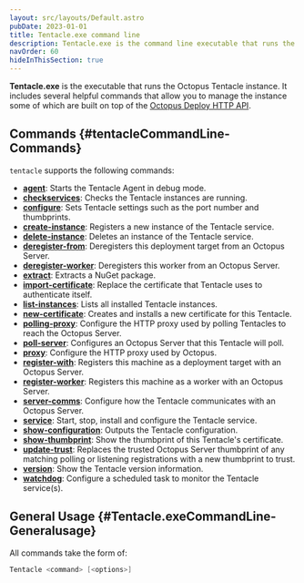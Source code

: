 ```yaml
---
layout: src/layouts/Default.astro
pubDate: 2023-01-01
title: Tentacle.exe command line
description: Tentacle.exe is the command line executable that runs the Octopus Tentacle instance.
navOrder: 60
hideInThisSection: true
---
```


**Tentacle.exe** is the executable that runs the Octopus Tentacle instance. It includes several helpful commands that allow you to manage the instance some of which are built on top of the [Octopus Deploy HTTP API](/docs/octopus-rest-api/).

## Commands {#tentacleCommandLine-Commands}

`tentacle` supports the following commands:

- **[agent](/docs/octopus-rest-api/tentacle.exe-command-line/agent.md)**:  Starts the Tentacle Agent in debug mode.
- **[checkservices](/docs/octopus-rest-api/tentacle.exe-command-line/checkservices.md)**:  Checks the Tentacle instances are running.
- **[configure](/docs/octopus-rest-api/tentacle.exe-command-line/configure.md)**:  Sets Tentacle settings such as the port number and thumbprints.
- **[create-instance](/docs/octopus-rest-api/tentacle.exe-command-line/create-instance.md)**:  Registers a new instance of the Tentacle service.
- **[delete-instance](/docs/octopus-rest-api/tentacle.exe-command-line/delete-instance.md)**:  Deletes an instance of the Tentacle service.
- **[deregister-from](/docs/octopus-rest-api/tentacle.exe-command-line/deregister-from.md)**:  Deregisters this deployment target from an Octopus Server.
- **[deregister-worker](/docs/octopus-rest-api/tentacle.exe-command-line/deregister-worker.md)**:  Deregisters this worker from an Octopus Server.
- **[extract](/docs/octopus-rest-api/tentacle.exe-command-line/extract.md)**:  Extracts a NuGet package.
- **[import-certificate](/docs/octopus-rest-api/tentacle.exe-command-line/import-certificate.md)**:  Replace the certificate that Tentacle uses to authenticate itself.
- **[list-instances](/docs/octopus-rest-api/tentacle.exe-command-line/list-instances.md)**:  Lists all installed Tentacle instances.
- **[new-certificate](/docs/octopus-rest-api/tentacle.exe-command-line/new-certificate.md)**:  Creates and installs a new certificate for this Tentacle.
- **[polling-proxy](/docs/octopus-rest-api/tentacle.exe-command-line/polling-proxy.md)**:  Configure the HTTP proxy used by polling Tentacles to reach the Octopus Server.
- **[poll-server](/docs/octopus-rest-api/tentacle.exe-command-line/poll-server.md)**:  Configures an Octopus Server that this Tentacle will poll.
- **[proxy](/docs/octopus-rest-api/tentacle.exe-command-line/proxy.md)**:  Configure the HTTP proxy used by Octopus.
- **[register-with](/docs/octopus-rest-api/tentacle.exe-command-line/register-with.md)**:  Registers this machine as a deployment target with an Octopus Server.
- **[register-worker](/docs/octopus-rest-api/tentacle.exe-command-line/register-worker.md)**:  Registers this machine as a worker with an Octopus Server.
- **[server-comms](/docs/octopus-rest-api/tentacle.exe-command-line/server-comms.md)**:  Configure how the Tentacle communicates with an Octopus Server.
- **[service](/docs/octopus-rest-api/tentacle.exe-command-line/service.md)**:  Start, stop, install and configure the Tentacle service.
- **[show-configuration](/docs/octopus-rest-api/tentacle.exe-command-line/show-configuration.md)**:  Outputs the Tentacle configuration.
- **[show-thumbprint](/docs/octopus-rest-api/tentacle.exe-command-line/show-thumbprint.md)**:  Show the thumbprint of this Tentacle's certificate.
- **[update-trust](/docs/octopus-rest-api/tentacle.exe-command-line/update-trust.md)**:  Replaces the trusted Octopus Server thumbprint of any matching polling or listening registrations with a new thumbprint to trust.
- **[version](/docs/octopus-rest-api/tentacle.exe-command-line/version.md)**:  Show the Tentacle version information.
- **[watchdog](/docs/octopus-rest-api/tentacle.exe-command-line/watchdog.md)**:  Configure a scheduled task to monitor the Tentacle service(s).

## General Usage {#Tentacle.exeCommandLine-Generalusage}

All commands take the form of:

```powershell
Tentacle <command> [<options>]
```
